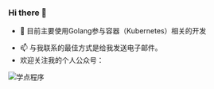 ### Hi there 👋

- 🔭 目前主要使用Golang参与容器（Kubernetes）相关的开发
<!--
- 🌱 I’m currently learning ...
- 👯 I’m looking to collaborate on ...
- 🤔 I’m looking for help with ...
- 💬 Ask me about ...
-->
- 📫 与我联系的最佳方式是给我发送电子邮件。
- 欢迎关注我的个人公众号：

![学点程序](https://silenceper.oss-cn-beijing.aliyuncs.com/qrcode/search_study_program.png)
